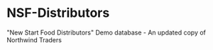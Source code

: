 # NSF-Distributors
"New Start Food Distributors" Demo database - An updated copy of Northwind Traders
